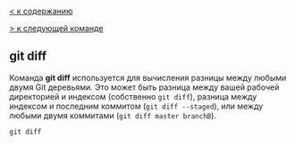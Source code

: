 [< к содержанию](./readme.md)

[> к следующей команде](./difftool.md)

## git diff

Команда **git diff** используется для вычисления разницы между любыми двумя Git деревьями. 
Это может быть разница между вашей рабочей директорией и индексом (собственно ```git diff```), 
разница между индексом и последним коммитом (```git diff --staged```), 
или между любыми двумя коммитами (```git diff master branchB```).

```bash-
git diff
```
